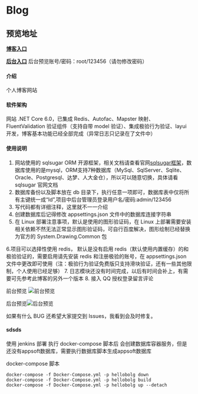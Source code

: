 # Blog

## 预览地址
 **[博客入口](175.178.28.188:9000)** 

 **[后台入口](175.178.28.188:9000/Main/Login/Index)** 
后台预览账号/密码：root/123456（请勿修改密码）

#### 介绍
个人博客网站 

#### 软件架构
网站 .NET Core 6.0，已集成 Redis、Autofac、Mapster 映射、FluentValidation 验证组件（支持自带 model 验证）、集成极验行为验证、layui 开发，博客基本功能已经全部完成（异常日志只记录在了文件中）


#### 使用说明
1. 网站使用的 sqlsugar ORM 开源框架，相关文档请查看官网[sqlsugar框架](https://www.donet5.com/)，数据库使用的是mysql，ORM支持7种数据库（MySql、SqlServer、Sqlite、Oracle、Postgresql、达梦、人大金仓），所以可以随意切换，具体请看 sqlsugar 官网文档
2. 数据库备份以及脚本放在 db 目录下，执行任意一项即可，数据库表中仅将所有主键统一成“Id”,项目中后台管理员登录用户名/密码:admin/123456
3. 写代码都有详细注释，这里就不一一介绍
4. 创建数据库后记得修改 appsettings.json 文件中的数据库连接字符串
5. 在 Linux 部署注意事项，默认是使用的图形验证码，在 Linux 上部署需要安装相关依赖不然无法正常显示图形验证码，可自行百度解决，图形绘制已经替换为官方的 System.Drawing.Common 包

6.项目可以选择性使用 redis， 默认是没有启用 redis（默认使用内置缓存）的和极验验证的，需要启用请先安装 redis 和注册极验的账号，在 appsettings.json 文件中更改即可使用（注：极验行为验证免费版只支持滑块验证，还有一些其他限制，个人使用已经足够）
7. 日志模块还没有时间完成，以后有时间会补上，有需要可先参考此博客的另外一个版本
8. 接入 QQ 授权登录留言评论


前台预览
![前台预览](https:// "亿亿幺幺-个人博客.png")

后台预览![后台预览](https:// "后台管理系统.png")

如果有什么 BUG 还希望大家提交到 Issues，我看到会及时修复。



#### sdsds
使用 jenkins 部署
执行 docker-compose 脚本后 会创建数据库容器服务，但是还没有appsoft数据库，需要执行数据库脚本生成appsoft数据库

docker-compose 脚本
```shell
docker-compose -f Docker-Compose.yml -p hellobolg down
docker-compose -f Docker-Compose.yml -p hellobolg build
docker-compose -f Docker-Compose.yml -p hellobolg up --detach
```

